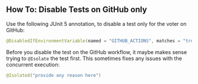 ## **How To:** Disable Tests on GitHub only

Use the following JUnit 5 annotation, to disable a test only for the voter on GitHub:

```java
@DisabledIfEnvironmentVariable(named = "GITHUB_ACTIONS", matches = "true", disabledReason = "provide any reason here")
```

Before you disable the test on the GitHub workflow, it maybe makes sense trying to `@Isolate` the test first. This sometimes fixes any issues with the concurrent execution:

```java
@Isolated("provide any reason here")
```